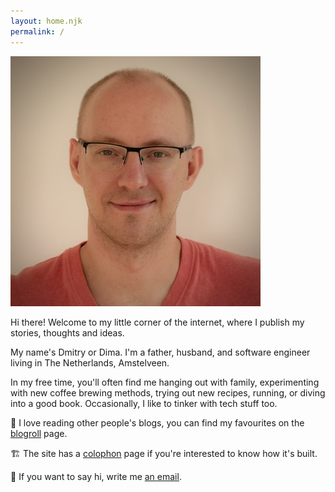 ```yaml
---
layout: home.njk
permalink: /
---
```


<img src="/assets/img/avatar.jpeg" class="avatar"/>

Hi there! Welcome to my little corner of the internet, where I publish my stories, thoughts and ideas.

My name's Dmitry or Dima. I'm a father, husband, and software engineer living in The Netherlands, Amstelveen.

In my free time, you'll often find me hanging out with family, experimenting with new coffee brewing methods, trying out new recipes, running, or diving into a good book. Occasionally, I like to tinker with tech stuff too.

🏣 I love reading other people's blogs, you can find my favourites on the [blogroll](/blogroll) page.

🏗️ The site has a [colophon](/colophon) page if you're interested to know how it's built.

👋 If you want to say hi, write me [an email](mailto:mailbox@dolzhenko.me).
